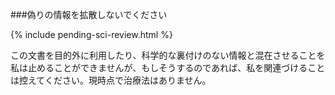###偽りの情報を拡散しないでください

{% include pending-sci-review.html %}

この文書を目的外に利用したり、科学的な裏付けのない情報と混在させることを私は止めることができませんが、もしそうするのであれば、私を関連づけることは控えてください。現時点で治療法はありません。
